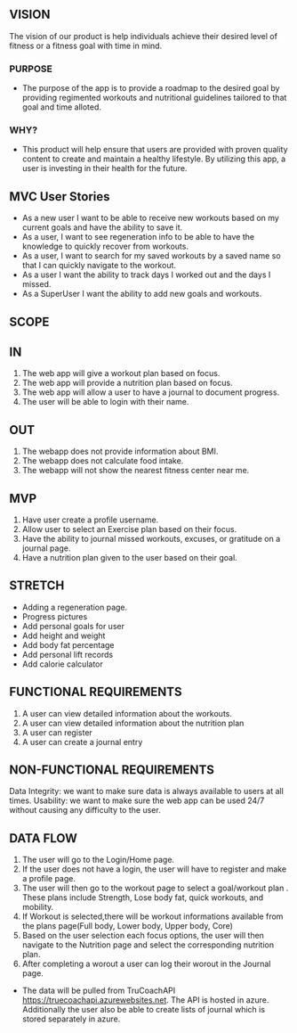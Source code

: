 ## VISION

The vision of our product is help individuals achieve their desired level of fitness or a fitness goal with time in mind.

### PURPOSE

* The purpose of the app is to provide a roadmap to the desired goal by providing regimented workouts and nutritional guidelines tailored to that goal and time alloted.

### WHY?

* This product will help ensure that users are provided with proven quality content to create and maintain a healthy lifestyle. By utilizing this app, a user is investing in their health for the future. 

## MVC User Stories

* As a new user I want to be able to receive new workouts based on my current goals and have the ability to save it.
* As a user, I want to see regeneration info to be able to have the knowledge to quickly recover from workouts.
* As a user, I want to search for my saved workouts by a saved name so that I can quickly navigate to the workout.
* As a user I want the ability to track days I worked out and the days I missed.
* As a SuperUser I want the ability to add new goals and workouts.


## SCOPE
## IN
1. The web app will give a workout plan based on focus.
2. The web app will provide a nutrition plan based on focus.
3. The web app will allow a user to have a journal to document progress.
4. The user will be able to login with their name.

## OUT
1. The webapp does not provide information about BMI.
2. The webapp does not calculate food intake.
3. The webapp will not show the nearest fitness center near me.

## MVP
1. Have user create a profile username.
2. Allow user to select an Exercise plan based on their focus.
3. Have the ability to journal missed workouts, excuses, or gratitude on a journal page. 
4. Have a nutrition plan given to the user based on their goal.


## STRETCH
* Adding a regeneration page.
* Progress pictures
* Add personal goals for user
* Add height and weight
* Add body fat percentage
* Add personal lift records
* Add calorie calculator


## FUNCTIONAL REQUIREMENTS

1. A user can view detailed information about the workouts.
2. A user can view detailed information about the nutrition plan
3. A user can register
4. A user can create a journal entry

## NON-FUNCTIONAL REQUIREMENTS

Data Integrity: we want to make sure data is always available to users at all times.
Usability: we want to make sure the web app can be used 24/7 without causing any difficulty to the user. 

## DATA FLOW
1. The user will go to the Login/Home page.
2. If the user does not have a login, the user will have to register and make a profile page.
3. The user will then go to the workout page to select a goal/workout plan . These plans include Strength, Lose body fat, quick workouts, and mobility.
4. If Workout is selected,there will be workout informations available from the plans page(Full body, Lower body, Upper body, Core)
5. Based on the user selection each focus options, the user will then navigate to the Nutrition page and select the corresponding nutrition plan.
6. After completing a worout a user can log their worout in the Journal page. 

* The data will be pulled from TruCoachAPI https://truecoachapi.azurewebsites.net. The API is hosted in azure. Additionally the user also be able to create
lists of journal which is stored separately in azure. 
